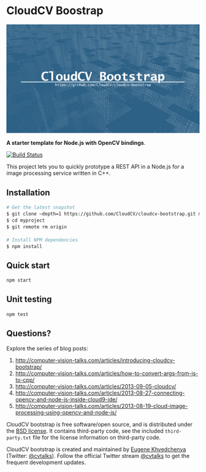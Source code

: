 # CloudCV Boostrap

![CloudCV Boostrap](cloudcv-bootstrap.jpg)

**A starter template for Node.js with OpenCV bindings**.

[![Build Status](https://travis-ci.org/CloudCV/cloudcv-bootstrap.png?branch=master)](https://travis-ci.org/CloudCV/cloudcv-bootstrap)

This project lets you to quickly prototype a REST API in a Node.js for a image processing service written in C++. 

## Installation

```bash
# Get the latest snapshot 
$ git clone —depth=1 https://github.com/CloudCV/cloudcv-bootstrap.git myproject
$ cd myproject 
$ git remote rm origin 

# Install NPM dependencies 
$ npm install
```

## Quick start

```bash
npm start
```

## Unit testing

```bash
npm test
```

## Questions?

Explore the series of blog posts:
 1. http://computer-vision-talks.com/articles/introducing-cloudcv-bootstrap/
 2. http://computer-vision-talks.com/articles/how-to-convert-args-from-js-to-cpp/
 3. http://computer-vision-talks.com/articles/2013-09-05-cloudcv/
 4. http://computer-vision-talks.com/articles/2013-08-27-connecting-opencv-and-node-js-inside-cloud9-ide/
 5. http://computer-vision-talks.com/articles/2013-08-19-cloud-image-processing-using-opencv-and-node-js/

CloudCV bootstrap is free software/open source, and is distributed under the [BSD license](http://opensource.org/licenses/BSD-3-Clause). It contains third-party code, see the included `third-party.txt` file for the license information on third-party code.

CloudCV bootstrap is created and maintained by [Eugene Khvedchenya](http://computer-vision-talks.com) (Twitter: [@cvtalks](http://twitter.com/cvtalks)). Follow the official Twitter stream [@cvtalks](http://twitter.com/cvtalks) to get the frequent development updates.

